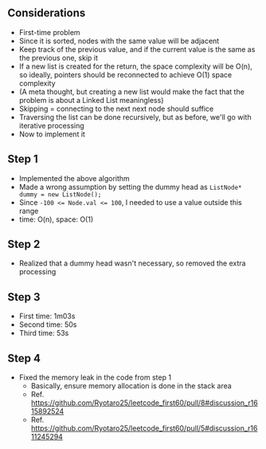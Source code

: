 ## Considerations
- First-time problem
- Since it is sorted, nodes with the same value will be adjacent
- Keep track of the previous value, and if the current value is the same as the previous one, skip it
- If a new list is created for the return, the space complexity will be O(n), so ideally, pointers should be reconnected to achieve O(1) space complexity
- (A meta thought, but creating a new list would make the fact that the problem is about a Linked List meaningless)
- Skipping = connecting to the next next node should suffice
- Traversing the list can be done recursively, but as before, we'll go with iterative processing
- Now to implement it

## Step 1
- Implemented the above algorithm
- Made a wrong assumption by setting the dummy head as `ListNode* dummy = new ListNode();`
- Since `-100 <= Node.val <= 100`, I needed to use a value outside this range
- time: O(n), space: O(1)

## Step 2
- Realized that a dummy head wasn't necessary, so removed the extra processing

## Step 3
- First time: 1m03s
- Second time: 50s
- Third time: 53s

## Step 4
- Fixed the memory leak in the code from step 1
    - Basically, ensure memory allocation is done in the stack area
    - Ref. https://github.com/Ryotaro25/leetcode_first60/pull/8#discussion_r1615892524
    - Ref. https://github.com/Ryotaro25/leetcode_first60/pull/5#discussion_r1611245294
